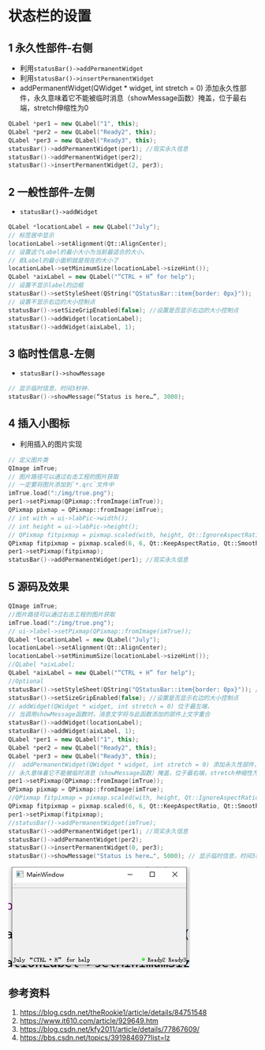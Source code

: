 # 状态栏的设置   

## 1 永久性部件-右侧   
- 利用`statusBar()->addPermanentWidget`     
- 利用`statusBar()->insertPermanentWidget`   
- addPermanentWidget(QWidget * widget, int stretch = 0) 添加永久性部件，永久意味着它不能被临时消息（showMessage函数）掩盖，位于最右端，stretch伸缩性为0    
```C++
QLabel *per1 = new QLabel("1", this);
QLabel *per2 = new QLabel("Ready2", this);
QLabel *per3 = new QLabel("Ready3", this);
statusBar()->addPermanentWidget(per1); //现实永久信息
statusBar()->addPermanentWidget(per2);
statusBar()->insertPermanentWidget(2, per3);
```

## 2 一般性部件-左侧   
- `statusBar()->addWidget`    
```C++
QLabel *locationLabel = new QLabel("July");
// 标签居中显示
locationLabel->setAlignment(Qt::AlignCenter);  
// 设置这个Label的最小大小为当前最适合的大小。
// 即Label的最小面积就是现在的大小了
locationLabel->setMinimumSize(locationLabel->sizeHint());
QLabel *aixLabel = new QLabel("“CTRL + H” for help");
// 设置不显示label的边框
statusBar()->setStyleSheet(QString("QStatusBar::item{border: 0px}")); 
// 设置不显示右边的大小控制点
statusBar()->setSizeGripEnabled(false); //设置是否显示右边的大小控制点
statusBar()->addWidget(locationLabel);
statusBar()->addWidget(aixLabel, 1);
```

## 3 临时性信息-左侧   
- `statusBar()->showMessage`    
```C++
// 显示临时信息，时间3秒钟.
statusBar()->showMessage(“Status is here…”, 3000); 
```

## 4 插入小图标   
- 利用插入的图片实现   
```C++
// 定义图片类   
QImage imTrue;
// 图片路径可以通过右击工程的图片获取
// 一定要将图片添加到`*.qrc`文件中   
imTrue.load(":/img/true.png");
per1->setPixmap(QPixmap::fromImage(imTrue));
QPixmap pixmap = QPixmap::fromImage(imTrue);
// int with = ui->labPic->width();
// int height = ui->labPic->height();
// QPixmap fitpixmap = pixmap.scaled(with, height, Qt::IgnoreAspectRatio, Qt::SmoothTransformation);  // 饱满填充
QPixmap fitpixmap = pixmap.scaled(6, 6, Qt::KeepAspectRatio, Qt::SmoothTransformation);  // 设置像素大小 6 * 6s
per1->setPixmap(fitpixmap);
statusBar()->addPermanentWidget(per1); //现实永久信息
```

## 5 源码及效果   
```C++
QImage imTrue;
//图片路径可以通过右击工程的图片获取
imTrue.load(":/img/true.png");
// ui->label->setPixmap(QPixmap::fromImage(imTrue));
QLabel *locationLabel = new QLabel("July");
locationLabel->setAlignment(Qt::AlignCenter);
locationLabel->setMinimumSize(locationLabel->sizeHint());
//QLabel *aixLabel;
QLabel *aixLabel = new QLabel("“CTRL + H” for help");
//Optional
statusBar()->setStyleSheet(QString("QStatusBar::item{border: 0px}")); // 设置不显示label的边框
statusBar()->setSizeGripEnabled(false); //设置是否显示右边的大小控制点
// addWidget(QWidget * widget, int stretch = 0) 位于最左端，
// 当调用showMessage函数时，消息文字将与此函数添加的部件上文字重合
statusBar()->addWidget(locationLabel);
statusBar()->addWidget(aixLabel, 1);
QLabel *per1 = new QLabel("1", this);
QLabel *per2 = new QLabel("Ready2", this);
QLabel *per3 = new QLabel("Ready3", this);
//  addPermanentWidget(QWidget * widget, int stretch = 0) 添加永久性部件，
// 永久意味着它不能被临时消息（showMessage函数）掩盖，位于最右端，stretch伸缩性为0
per1->setPixmap(QPixmap::fromImage(imTrue));
QPixmap pixmap = QPixmap::fromImage(imTrue);
//QPixmap fitpixmap = pixmap.scaled(with, height, Qt::IgnoreAspectRatio, Qt::SmoothTransformation);  // 饱满填充
QPixmap fitpixmap = pixmap.scaled(6, 6, Qt::KeepAspectRatio, Qt::SmoothTransformation);  // 按比例缩放
per1->setPixmap(fitpixmap);
//statusBar()->addPermanentWidget(imTrue);
statusBar()->addPermanentWidget(per1); //现实永久信息
statusBar()->addPermanentWidget(per2);
statusBar()->insertPermanentWidget(0, per3);
statusBar()->showMessage("Status is here…", 5000); // 显示临时信息，时间3秒钟.
```

![23-1](./img/23-1.png)   

## 参考资料   
1. https://blog.csdn.net/theRookie1/article/details/84751548   
2. https://www.it610.com/article/929649.htm   
3. https://blog.csdn.net/kfy2011/article/details/77867609/  
4. https://bbs.csdn.net/topics/391984697?list=lz    
